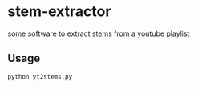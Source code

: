 # stem-extractor

some software to extract stems from a youtube playlist

## Usage

```bash
python yt2stems.py
```
